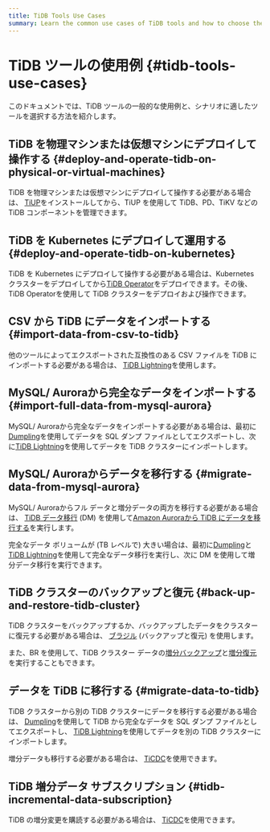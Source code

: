 ```yaml
---
title: TiDB Tools Use Cases
summary: Learn the common use cases of TiDB tools and how to choose the tools.
---
```


# TiDB ツールの使用例 {#tidb-tools-use-cases}

このドキュメントでは、TiDB ツールの一般的な使用例と、シナリオに適したツールを選択する方法を紹介します。

## TiDB を物理マシンまたは仮想マシンにデプロイして操作する {#deploy-and-operate-tidb-on-physical-or-virtual-machines}

TiDB を物理マシンまたは仮想マシンにデプロイして操作する必要がある場合は、 [TiUP](/tiup/tiup-overview.md)をインストールしてから、TiUP を使用して TiDB、PD、TiKV などの TiDB コンポーネントを管理できます。

## TiDB を Kubernetes にデプロイして運用する {#deploy-and-operate-tidb-on-kubernetes}

TiDB を Kubernetes にデプロイして操作する必要がある場合は、Kubernetes クラスターをデプロイしてから[TiDB Operator](https://docs.pingcap.com/tidb-in-kubernetes/stable)をデプロイできます。その後、 TiDB Operatorを使用して TiDB クラスターをデプロイおよび操作できます。

## CSV から TiDB にデータをインポートする {#import-data-from-csv-to-tidb}

他のツールによってエクスポートされた互換性のある CSV ファイルを TiDB にインポートする必要がある場合は、 [TiDB Lightning](/tidb-lightning/migrate-from-csv-using-tidb-lightning.md)を使用します。

## MySQL/ Auroraから完全なデータをインポートする {#import-full-data-from-mysql-aurora}

MySQL/ Auroraから完全なデータをインポートする必要がある場合は、最初に[Dumpling](/dumpling-overview.md)を使用してデータを SQL ダンプ ファイルとしてエクスポートし、次に[TiDB Lightning](/tidb-lightning/tidb-lightning-overview.md)を使用してデータを TiDB クラスターにインポートします。

## MySQL/ Auroraからデータを移行する {#migrate-data-from-mysql-aurora}

MySQL/ Auroraからフル データと増分データの両方を移行する必要がある場合は、 [TiDB データ移行](/dm/dm-overview.md) (DM) を使用して[Amazon Auroraから TiDB にデータを移行する](/migrate-aurora-to-tidb.md)を実行します。

完全なデータ ボリュームが (TB レベルで) 大きい場合は、最初に[Dumpling](/dumpling-overview.md)と[TiDB Lightning](/tidb-lightning/tidb-lightning-overview.md)を使用して完全なデータ移行を実行し、次に DM を使用して増分データ移行を実行できます。

## TiDB クラスターのバックアップと復元 {#back-up-and-restore-tidb-cluster}

TiDB クラスターをバックアップするか、バックアップしたデータをクラスターに復元する必要がある場合は、 [ブラジル](/br/backup-and-restore-overview.md) (バックアップと復元) を使用します。

また、BR を使用して、TiDB クラスター データの[増分バックアップ](/br/br-usage-backup.md#back-up-incremental-data)と[増分復元](/br/br-usage-restore.md#restore-incremental-data)を実行することもできます。

## データを TiDB に移行する {#migrate-data-to-tidb}

TiDB クラスターから別の TiDB クラスターにデータを移行する必要がある場合は、 [Dumpling](/dumpling-overview.md)を使用して TiDB から完全なデータを SQL ダンプ ファイルとしてエクスポートし、 [TiDB Lightning](/tidb-lightning/tidb-lightning-overview.md)を使用してデータを別の TiDB クラスターにインポートします。

増分データも移行する必要がある場合は、 [TiCDC](/ticdc/ticdc-overview.md)を使用できます。

## TiDB 増分データ サブスクリプション {#tidb-incremental-data-subscription}

TiDB の増分変更を購読する必要がある場合は、 [TiCDC](/ticdc/ticdc-overview.md)を使用できます。
